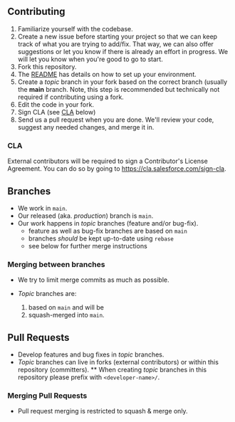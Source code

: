 ## Contributing

1. Familiarize yourself with the codebase.
1. Create a new issue before starting your project so that we can keep track of
   what you are trying to add/fix. That way, we can also offer suggestions or
   let you know if there is already an effort in progress. We will let you know when you're good to go to start.
1. Fork this repository.
1. The [README](README.md) has details on how to set up your environment.
1. Create a _topic_ branch in your fork based on the correct branch (usually the **main** branch. Note, this step is recommended but technically not required if contributing using a fork.
1. Edit the code in your fork.
1. Sign CLA (see [CLA](#cla) below)
1. Send us a pull request when you are done. We'll review your code, suggest any
   needed changes, and merge it in.

### CLA

External contributors will be required to sign a Contributor's License
Agreement. You can do so by going to https://cla.salesforce.com/sign-cla.

## Branches

-   We work in `main`.
-   Our released (aka. _production_) branch is `main`.
-   Our work happens in _topic_ branches (feature and/or bug-fix).
    -   feature as well as bug-fix branches are based on `main`
    -   branches _should_ be kept up-to-date using `rebase`
    -   see below for further merge instructions

### Merging between branches

-   We try to limit merge commits as much as possible.

-   _Topic_ branches are:

    1. based on `main` and will be
    1. squash-merged into `main`.

## Pull Requests

-   Develop features and bug fixes in _topic_ branches.
-   _Topic_ branches can live in forks (external contributors) or within this repository (committers).
    \*\* When creating _topic_ branches in this repository please prefix with `<developer-name>/`.

### Merging Pull Requests

-   Pull request merging is restricted to squash & merge only.